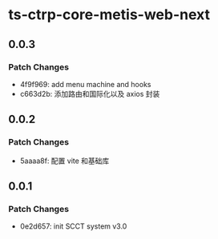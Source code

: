 # ts-ctrp-core-metis-web-next

## 0.0.3

### Patch Changes

- 4f9f969: add menu machine and hooks
- c663d2b: 添加路由和国际化以及 axios 封装

## 0.0.2

### Patch Changes

- 5aaaa8f: 配置 vite 和基础库

## 0.0.1

### Patch Changes

- 0e2d657: init SCCT system v3.0
